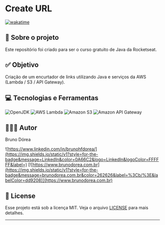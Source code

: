 # Create URL

[![wakatime](https://wakatime.com/badge/user/68660678-6b86-4b78-98df-f5f41a37e1bc/project/917f0fdc-487f-448e-a0cc-5471e34f3446.svg)](https://wakatime.com/badge/user/68660678-6b86-4b78-98df-f5f41a37e1bc/project/917f0fdc-487f-448e-a0cc-5471e34f3446)

## 💼 Sobre o projeto

Este repositório foi criado para ser o curso gratuito de Java da Rocketseat.

## ✅ Objetivo

Criação de um encurtador de links utilizando Java e serviços da AWS (Lambda / S3 / API Gateway).

## 💻 Tecnologias e Ferramentas

![OpenJDK](https://img.shields.io/static/v1?style=for-the-badge&message=OpenJDK&color=000000&logo=OpenJDK&logoColor=FFFFFF&label=)
![AWS Lambda](https://img.shields.io/static/v1?style=for-the-badge&message=AWS+Lambda&color=222222&logo=AWS+Lambda&logoColor=FF9900&label=)
![Amazon S3](https://img.shields.io/static/v1?style=for-the-badge&message=Amazon+S3&color=569A31&logo=Amazon+S3&logoColor=FFFFFF&label=)
![Amazon API Gateway](https://img.shields.io/static/v1?style=for-the-badge&message=Amazon+API+Gateway&color=FF4F8B&logo=Amazon+API+Gateway&logoColor=FFFFFF&label=)

## 👨🏽‍💻 Autor

Bruno Dórea

![https://www.linkedin.com/in/brunohfdorea/](https://img.shields.io/static/v1?style=for-the-badge&message=LinkedIn&color=0A66C2&logo=LinkedIn&logoColor=FFFFFF&label=)
[![https://www.brunodorea.com.br](https://img.shields.io/static/v1?style=for-the-badge&message=brunodorea.com.br&color=262626&label=%3Cb/%3E&labelColor=dd9208)](https://www.brunodorea.com.br)

## 📝 License

Esse projeto está sob a licença MIT. Veja o arquivo [LICENSE](LICENSE) para mais detalhes.

---
